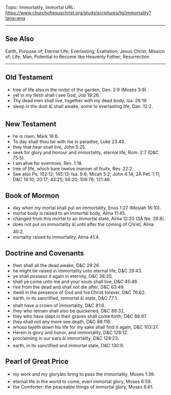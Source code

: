 Topic: Immortality, Immortal
URL: https://www.churchofjesuschrist.org/study/scriptures/tg/immortality?lang=eng

---

## See Also

Earth, Purpose of; Eternal Life; Everlasting; Exaltation; Jesus Christ, Mission of; Life; Man, Potential to Become like Heavenly Father; Resurrection

---

## Old Testament

- tree of life also in the midst of the garden, Gen. 2:9 (Moses 3:9).
- yet in my flesh shall I see God, Job 19:26.
- Thy dead men shall live, together with my dead body, Isa. 26:19.
- sleep in the dust â¦ shall awake, some to everlasting life, Dan. 12:2.

## New Testament

- he is risen, Mark 16:6.
- To day shalt thou be with me in paradise, Luke 23:43.
- they that hear shall live, John 5:25.
- seek for glory and honour and immortality, eternal life, Rom. 2:7 (D&C 75:5).
- I am alive for evermore, Rev. 1:18.
- tree of life, which bare twelve manner of fruits, Rev. 22:2.
- See also Ps. 102:12; 145:13; Isa. 9:6; Micah 5:2; John 4:14; 2Â Pet. 1:11; D&C 19:10; 20:17; 43:25; 56:20; 109:76; 121:46.

## Book of Mormon

- day when my mortal shall put on immortality, Enos 1:27 (Mosiah 16:10).
- mortal body is raised to an immortal body, Alma 11:45.
- changed from this mortal to an immortal state, Alma 12:20 (3Â Ne. 28:8).
- does not put on immortality â¦ until after the coming of Christ, Alma 40:2.
- mortality raised to immortality, Alma 41:4.

## Doctrine and Covenants

- then shall all the dead awake, D&C 29:26.
- he might be raised in immortality unto eternal life, D&C 29:43.
- ye shall possess it again in eternity, D&C 38:20.
- shall ye come unto me and your souls shall live, D&C 45:46.
- rise from the dead and shall not die after, D&C 63:49.
- dwell in the presence of God and his Christ forever, D&C 76:62.
- earth, in its sanctified, immortal â¦ state, D&C 77:1.
- shalt have a crown of immortality, D&C 81:6.
- they who remain shall also be quickened, D&C 88:32.
- they who have slept in their graves shall come forth, D&C 88:97.
- they shall not any more see death, D&C 88:116.
- whoso layeth down his life for my sake shall find it again, D&C 103:27.
- Herein is glory and honor, and immortality, D&C 128:12.
- proclaiming in our ears â¦ immortality, D&C 128:23.
- earth, in its sanctified and immortal state, D&C 130:9.

## Pearl of Great Price

- my work and my gloryâto bring to pass the immortality, Moses 1:39.
- eternal life in the world to come, even immortal glory, Moses 6:59.
- the Comforter; the peaceable things of immortal glory, Moses 6:61.

